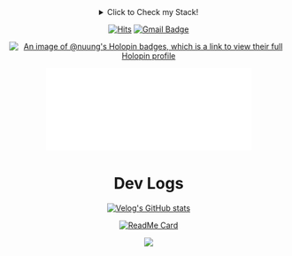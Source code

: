 <div align = "center">

<details><summary> Click to Check my Stack! </summary>
  <a href="https://stackshare.io/nuung/my-stack">
    <img src="http://img.shields.io/badge/tech-stack-0690fa.svg?style=flat" alt="nuung :: StackShare" />
  </a>
</details>

[![Hits](https://hits.seeyoufarm.com/api/count/incr/badge.svg?url=https%3A%2F%2Fgithub.com%2FNuung&count_bg=%23003376&title_bg=%23555555&icon=sparkfun.svg&icon_color=%23E7E7E7&title=hits&edge_flat=false)](https://hits.seeyoufarm.com)
[![Gmail Badge](https://img.shields.io/badge/Gmail-d14836?style=flat&logo=Gmail&logoColor=white&link=mailto:snugyun01@gmail.com)](mailto:qlgks1@gmail.com)

[![An image of @nuung's Holopin badges, which is a link to view their full Holopin profile](https://holopin.me/nuung)](https://holopin.io/@nuung)

<img src="https://raw.githubusercontent.com/Nuung/all-about-javascript/b9458657f63474335d2897769cf6daf107e35516/NomadJS/images/svg.svg" width="74%" alt="hi, I'm nuung" />
</div>

<div align = "center">

# Dev Logs

[![Velog's GitHub stats](https://velog-readme-stats.vercel.app/api/list?name=qlgks1)](https://velog.io/@qlgks1)

[![ReadMe Card](https://github-readme-stats.vercel.app/api/pin/?username=Nuung&repo=django-all-about&show_owner=true&theme=dark)](https://github.com/Nuung/django-all-about) 


<picture>
  <source
    srcset="https://github-readme-stats.vercel.app/api?username=nuung&show_icons=true&theme=dark"
    media="(prefers-color-scheme: dark)"
  />
  <source
    srcset="https://github-readme-stats.vercel.app/api?username=nuung&show_icons=true"
    media="(prefers-color-scheme: light), (prefers-color-scheme: no-preference)"
  />
  <img src="https://github-readme-stats.vercel.app/api?username=nuung&show_icons=true" />
</picture>

</div>
